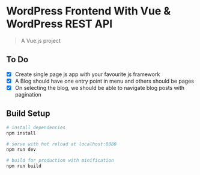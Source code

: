 # WordPress Frontend With Vue & WordPress REST API

> A Vue.js project


## To Do

- [x] Create single page js app with your favourite js framework
- [x] A Blog should have one entry point in menu and others should be pages
- [x] On selecting the blog, we should be able to navigate blog posts with pagination

## Build Setup

``` bash
# install dependencies
npm install

# serve with hot reload at localhost:8080
npm run dev

# build for production with minification
npm run build
```

